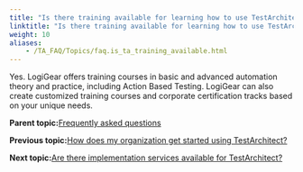 ```yaml
--- 
title: "Is there training available for learning how to use TestArchitect?"
linktitle: "Is there training available for learning how to use TestArchitect?"
weight: 10
aliases: 
    - /TA_FAQ/Topics/faq.is_ta_training_available.html
---
```


Yes. LogiGear offers training courses in basic and advanced automation theory and practice, including Action Based Testing. LogiGear can also create customized training courses and corporate certification tracks based on your unique needs.

**Parent topic:**[Frequently asked questions](/TA_Help/Topics/Support_FAQ.html)

**Previous topic:**[How does my organization get started using TestArchitect?](/TA_FAQ/Topics/faq.how_does_my_org_get_started.html)

**Next topic:**[Are there implementation services available for TestArchitect?](/TA_FAQ/Topics/faq.are_ta_implementation_services_available.html)

